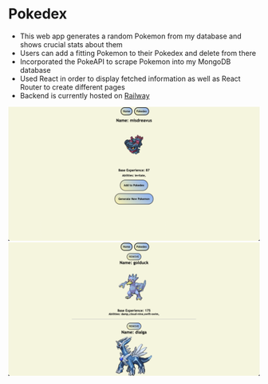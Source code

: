 # Pokedex
- This web app generates a random Pokemon from my database and shows crucial stats about them
- Users can add a fitting Pokemon to their Pokedex and delete from there
- Incorporated the PokeAPI to scrape Pokemon into my MongoDB database
- Used React in order to display fetched information as well as React Router to create different pages
- Backend is currently hosted on [Railway](https://railway.app/)

![Example](1.png)
![Example](2.png)
